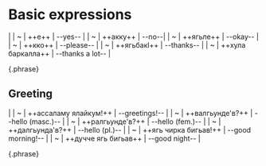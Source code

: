# Basic expressions

|
| ~[](./audio/1.m4a) | ++е++ | --yes-- |
| ~[](./audio/2.m4a) | ++акку++ | --no--|
| ~[](./audio/3.m4a) | ++ягьле++ | --okay-- |
| ~[](./audio/4.m4a) | ++кко++ | --please-- |
| ~[](./audio/5.m4a) | ++ягьбакӏ++ | --thanks-- |
| ~[](./audio/6.m4a) | ++хула баркалла++ | --thanks a lot-- |

{.phrase}

## Greeting

|
| ~[](./audio/7.m4a) | ++ассаламу ялайкум!++ | --greetings!-- |
| ~[](./audio/8.m4a) | ++валгьунде'в?++ | --hello (masc.)-- |
| ~[](./audio/9.m4a) | ++ралгьунде'в?++ | --hello (fem.)-- |
| ~[](./audio/10.m4a) | ++далгьунда'в?++ | --hello (pl.)-- |
| ~[](./audio/11.m4a) | ++ягь чирка бигьав!++ | --good morning!-- |
| ~[](./audio/12.m4a) | ++дучче ягь бигьав++ | --good night-- |

{.phrase}

<!--

## Communication

|                                   |                                  |
| --------------------------------- | -------------------------------- |
| И Инглизли икӏул де у?            | do you speak English?            |
| Ча ера ижин Инглизли икӏу у?      | does anyone here speak English?  |
| Ду Хайдакьанли ягьле икӏул аккод. | I don't speak Kaitag well.       |
| Цаникӏо багьлал ичӏе кко.         | Speaker a little slower, please. |
| Сахсар биъе кко.                  | Could you repeat?                |
| Черверх, ци биъивде?              | Sorry, what did you say?         |
| Гьел ярпцци бурсе кко.            | Spell it by letters, please.     |
| Гьел белкӏе кко.                  | Write it down, please.           |
| Ил гьел чибурсара виргьул де у?   | Could you please translate it?   |
| Гьеж ци йа?                       | What is this?                    |
| Гьет ци йа?                       | What is that?                    |
| Иргъул да.                        | I understand                     |
| Аиргъул да.                       | I do not understand              |
| Иргъул де'в?                      | Do you understand                |

{.gl} -->
